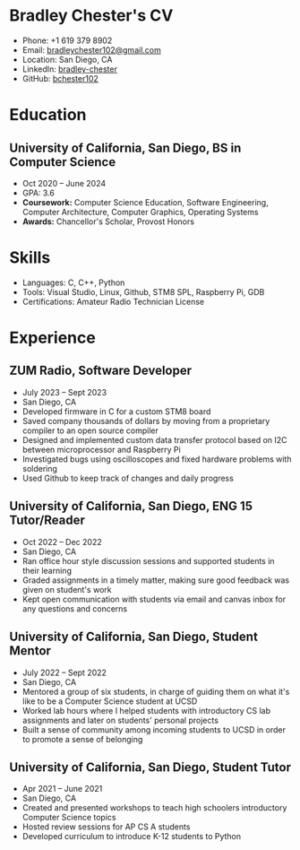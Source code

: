 # Bradley Chester's CV

- Phone: +1 619 379 8902
- Email: [bradleychester102@gmail.com](mailto:bradleychester102@gmail.com)
- Location: San Diego, CA
- LinkedIn: [bradley-chester](https://linkedin.com/in/bradley-chester)
- GitHub: [bchester102](https://github.com/bchester102)


# Education

## University of California, San Diego, BS in Computer Science

- Oct 2020 – June 2024
- GPA: 3.6
- **Coursework:** Computer Science Education, Software Engineering, Computer Architecture, Computer Graphics, Operating Systems
- **Awards:** Chancellor's Scholar, Provost Honors

# Skills

- Languages: C, C++, Python
- Tools: Visual Studio, Linux, Github, STM8 SPL, Raspberry Pi, GDB
- Certifications: Amateur Radio Technician License
# Experience

## ZUM Radio, Software Developer

- July 2023 – Sept 2023
- San Diego, CA
- Developed firmware in C for a custom STM8 board
- Saved company thousands of dollars by moving from a proprietary compiler to an open source compiler
- Designed and implemented custom data transfer protocol based on I2C between microprocessor and Raspberry Pi
- Investigated bugs using oscilloscopes and fixed hardware problems with soldering
- Used Github to keep track of changes and daily progress

## University of California, San Diego, ENG 15 Tutor/Reader

- Oct 2022 – Dec 2022
- San Diego, CA
- Ran office hour style discussion sessions and supported students in their learning
- Graded assignments in a timely matter, making sure good feedback was given on student's work
- Kept open communication with students via email and canvas inbox for any questions and concerns

## University of California, San Diego, Student Mentor

- July 2022 – Sept 2022
- San Diego, CA
- Mentored a group of six students, in charge of guiding them on what it's like to be a Computer Science student at UCSD
- Worked lab hours where I helped students with introductory CS lab assignments and later on students' personal projects
- Built a sense of community among incoming students to UCSD in order to promote a sense of belonging

## University of California, San Diego, Student Tutor

- Apr 2021 – June 2021
- San Diego, CA
- Created and presented workshops to teach high schoolers introductory Computer Science topics
- Hosted review sessions for AP CS A students
- Developed curriculum to introduce K-12 students to Python

